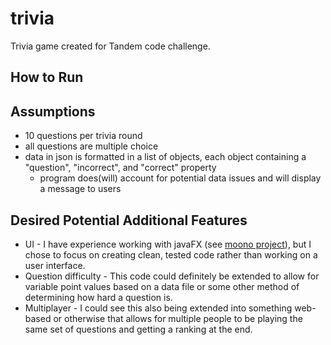 # trivia
Trivia game created for Tandem code challenge.

## How to Run

## Assumptions
* 10 questions per trivia round
* all questions are multiple choice
* data in json is formatted in a list of objects, each object containing a "question", "incorrect", and "correct" property
    * program does(will) account for potential data issues and will display a message to users

## Desired Potential Additional Features
* UI - I have experience working with javaFX (see [moono project](https://github.com/selenaqian/moono)), but I chose to
focus on creating clean, tested code rather than working on a user interface.
* Question difficulty - This code could definitely be extended to allow for variable point values based on a data file or
some other method of determining how hard a question is.
* Multiplayer - I could see this also being extended into something web-based or otherwise that allows for multiple people
to be playing the same set of questions and getting a ranking at the end.